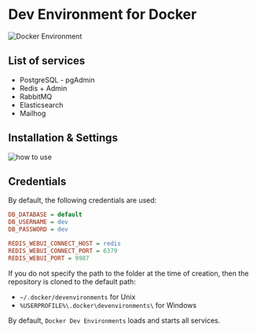 # Dev Environment for Docker

<img src="https://preview.dragon-code.pro/andrey-helldar/dev-environment.svg?brand=docker" alt="Docker Environment"/>

## List of services

* PostgreSQL - pgAdmin
* Redis + Admin
* RabbitMQ
* Elasticsearch
* Mailhog

## Installation & Settings

![how to use](.github/images/how-to-use.gif)

## Credentials

By default, the following credentials are used:

```ini
DB_DATABASE = default
DB_USERNAME = dev
DB_PASSWORD = dev

REDIS_WEBUI_CONNECT_HOST = redis
REDIS_WEBUI_CONNECT_PORT = 6379
REDIS_WEBUI_PORT = 9987
```

If you do not specify the path to the folder at the time of creation, then the repository is cloned to the default path:

- `~/.docker/devenvironments` for Unix
- `%USERPROFILE%\.docker\devenvironments\` for Windows

By default, `Docker Dev Environments` loads and starts all services.
